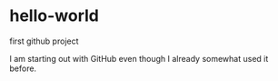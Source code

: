 # hello-world
first github project

I am starting out with GitHub even though I already somewhat used it before.
